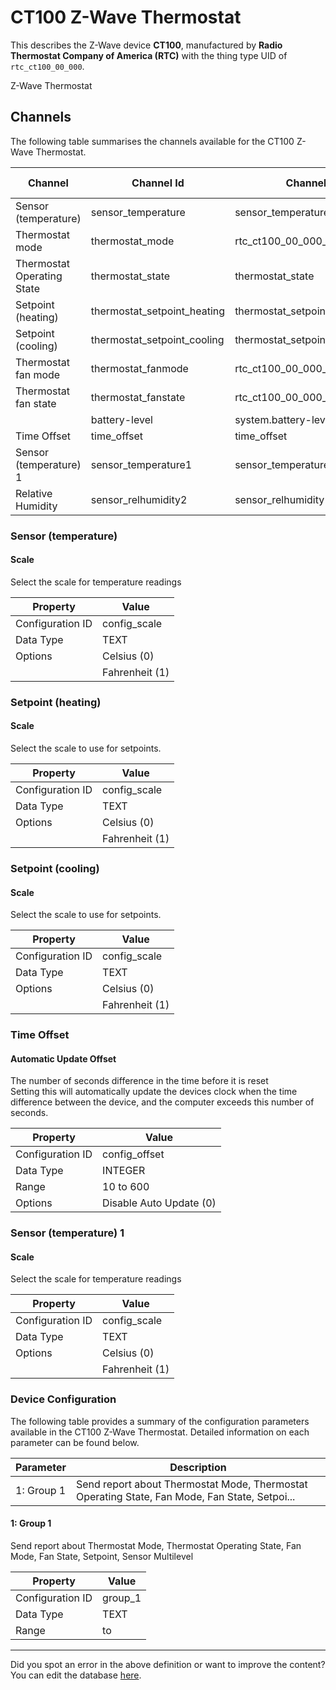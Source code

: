
# CT100 Z-Wave Thermostat

This describes the Z-Wave device **CT100**, manufactured by **Radio Thermostat Company of America (RTC)** with the thing type UID of ```rtc_ct100_00_000```. 

Z-Wave Thermostat

## Channels
The following table summarises the channels available for the CT100 Z-Wave Thermostat.

| Channel | Channel Id | Channel Type UID | Category | Item Type |
|---------|------------|------------------|----------|-----------|
| Sensor (temperature) | sensor_temperature | sensor_temperature | Temperature | Number |
| Thermostat mode | thermostat_mode | rtc_ct100_00_000_thermostat_mode | Temperature | Number |
| Thermostat Operating State | thermostat_state | thermostat_state | Temperature | Number |
| Setpoint (heating) | thermostat_setpoint_heating | thermostat_setpoint | Temperature | Number |
| Setpoint (cooling) | thermostat_setpoint_cooling | thermostat_setpoint | Temperature | Number |
| Thermostat fan mode | thermostat_fanmode | rtc_ct100_00_000_thermostat_fanmode | Temperature | Number |
| Thermostat fan state | thermostat_fanstate | rtc_ct100_00_000_thermostat_fanstate | Temperature | Number |
|  | battery-level | system.battery-level |  |  |
| Time Offset | time_offset | time_offset | Temperature | Number |
| Sensor (temperature) 1 | sensor_temperature1 | sensor_temperature | Temperature | Number |
| Relative Humidity | sensor_relhumidity2 | sensor_relhumidity | Humidity | Number |



### Sensor (temperature)

#### Scale

Select the scale for temperature readings


| Property         | Value    |
|------------------|----------|
| Configuration ID | config_scale |
| Data Type        | TEXT || Default Value | 0 |
| Options | Celsius (0) |
|  | Fahrenheit (1) |





### Setpoint (heating)

#### Scale

Select the scale to use for setpoints.


| Property         | Value    |
|------------------|----------|
| Configuration ID | config_scale |
| Data Type        | TEXT || Default Value | 0 |
| Options | Celsius (0) |
|  | Fahrenheit (1) |





### Setpoint (cooling)

#### Scale

Select the scale to use for setpoints.


| Property         | Value    |
|------------------|----------|
| Configuration ID | config_scale |
| Data Type        | TEXT || Default Value | 0 |
| Options | Celsius (0) |
|  | Fahrenheit (1) |





### Time Offset

#### Automatic Update Offset

The number of seconds difference in the time before it is reset  
Setting this will automatically update the devices clock when the time difference between the device, and the computer exceeds this number of seconds.


| Property         | Value    |
|------------------|----------|
| Configuration ID | config_offset |
| Data Type        | INTEGER |
| Range | 10 to 600 || Default Value | 60 |
| Options | Disable Auto Update (0) |





### Sensor (temperature) 1

#### Scale

Select the scale for temperature readings


| Property         | Value    |
|------------------|----------|
| Configuration ID | config_scale |
| Data Type        | TEXT || Default Value | 0 |
| Options | Celsius (0) |
|  | Fahrenheit (1) |






### Device Configuration
The following table provides a summary of the configuration parameters available in the CT100 Z-Wave Thermostat.
Detailed information on each parameter can be found below.

| Parameter   | Description |
|-------------|-------------|
| 1: Group 1 | Send report about Thermostat Mode, Thermostat Operating State, Fan Mode, Fan State, Setpoi... |




#### 1: Group 1

Send report about Thermostat Mode, Thermostat Operating State, Fan Mode, Fan State, Setpoint, Sensor Multilevel


| Property         | Value    |
|------------------|----------|
| Configuration ID | group_1 |
| Data Type        | TEXT |
| Range |  to  |






---

Did you spot an error in the above definition or want to improve the content?
You can edit the database [here](http://www.cd-jackson.com/index.php/zwave/zwave-device-database/zwave-device-list/devicesummary/96).

